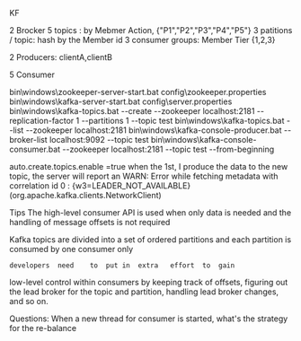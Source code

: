 KF

2 Brocker
5 topics : by Mebmer Action, {"P1","P2","P3","P4","P5"}
3 patitions / topic: hash by the Member id
3 consumer groups: Member Tier {1,2,3}



2 Producers: clientA,clientB


5 Consumer




bin\windows\zookeeper-server-start.bat config\zookeeper.properties
bin\windows\kafka-server-start.bat config\server.properties
bin\windows\kafka-topics.bat --create --zookeeper localhost:2181 --replication-factor 1 --partitions 1 --topic test
bin\windows\kafka-topics.bat --list --zookeeper localhost:2181
bin\windows\kafka-console-producer.bat --broker-list localhost:9092 --topic test
bin\windows\kafka-console-consumer.bat --zookeeper localhost:2181 --topic test --from-beginning



auto.create.topics.enable   =true
when the 1st, I produce the data to the new topic, the server will report an WARN: Error while fetching metadata with correlation id 0 : {w3=LEADER_NOT_AVAILABLE} (org.apache.kafka.clients.NetworkClient)


Tips
The	high-level	consumer	API	is	used	when	only	data	is	needed	and	the	handling
of message	offsets	is	not	required

Kafka	topics	are	divided	into	a	set	of
ordered	partitions	and	each	partition	is	consumed	by	one	consumer	only

	developers	need	to	put	in	extra	effort	to	gain
low-level	control	within	consumers	by	keeping	track	of	offsets,	figuring	out	the	lead
broker	for	the	topic	and	partition,	handling	lead	broker	changes,	and	so	on.

Questions:
When a new thread for consumer is started, what's the strategy for the re-balance



